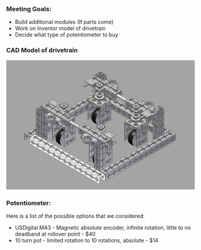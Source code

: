 ### Meeting Goals:
* Build additional modules (If parts come)
* Work on Inventor model of drivetrain
* Decide what type of potentiometer to buy

### CAD Model of drivetrain
![Drivetrain](resources/swervecad.png)

### Potentiometer:
Here is a list of the possible options that we considered:
* USDigital MA3 - Magnetic absolute encoder, infinite rotation, little to no deadband at rollover point - $40
* 10 turn pot - limited rotation to 10 rotations, absolute - $14
